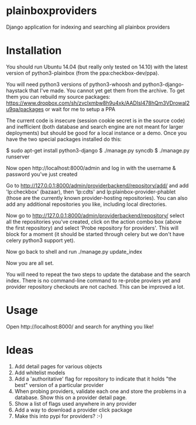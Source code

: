 plainboxproviders
=================

Django application for indexing and searching all plainbox providers


Installation
============

You should run Ubuntu 14.04 (but really only tested on 14.10) with the latest version of python3-plainbox (from the ppa:checkbox-dev/ppa).

You will need python3 versions of python3-whoosh and python3-django-haystack that I've made. You cannot yet get them from the archive.
To get them you can rebuild my source packages: https://www.dropbox.com/sh/zvclxmbw8h9u4xk/AADIsl478hQm3VDrowaI2u9qa/packages or wait for
me to setup a PPA

The current code is insecure (session cookie secret is in the source code) and inefficient (both database and search engine are not
meant for larger deployments) but should be good for a local instance or a demo. Once you have the two special packages installed do this:

$ sudo apt-get install python3-django
$ ./manage.py syncdb
$ ./manage.py runserver

Now open http://localhost:8000/admin and log in with the username & password you've just created

Go to http://127.0.0.1:8000/admin/providerbackend/repository/add/ and add 'lp:checkbox' (bazaar), then 'lp:cdts' and 
lp:plainbox-provider-phablet (those are the currently known provider-hosting repositories). You can also add any additional
repositories you like, including local directories.

Now go to http://127.0.0.1:8000/admin/providerbackend/repository/ select all the repositories you've created, click on the action
combo box (above the first repository) and select 'Probe repository for providers'. This will block for a moment (it should
be started through celery but we don't have celery python3 support yet).

Now go back to shell and run ./manage.py update_index

Now you are all set.

You will need to repeat the two steps to update the database and the search index. There is no command-line command to re-probe proviers
yet and provider repository checkouts are not cached. This can be improved a lot.

Usage
=====

Open http://localhost:8000/ and search for anything you like!

Ideas
=====

1. Add detail pages for various objects
2. Add whitelist models
3. Add a 'authoritative' flag for repository to indicate that it holds "the best" version of a particular provider
4. When probing providers, validate each one and store the problems in a database. Show this on a provider detail page.
5. Show a list of flags used anywhere in any provider
6. Add a way to download a provider click package
7. Make this into pypi for providers? :-)


